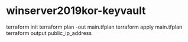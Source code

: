 # winserver2019kor-keyvault
terraform init
terraform plan -out main.tfplan
terraform apply main.tfplan
terraform output public_ip_address
